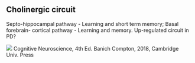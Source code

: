 ## Cholinergic circuit

Septo-hippocampal pathway - Learning and short term memory; Basal forebrain- cortical pathway - Learning and memory. Up-regulated circuit in PD?

![](<2 - Source Material/Masters/attachments/Attachment 145.png>) Cognitive Neuroscience, 4th Ed. Banich Compton, 2018, Cambridge Univ. Press